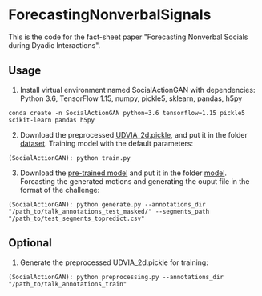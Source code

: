 # ForecastingNonverbalSignals

  

This is the code for the fact-sheet paper "Forecasting Nonverbal Socials during Dyadic Interactions".

  

## Usage

  

1. Install virtual environment named SocialActionGAN with dependencies: Python 3.6, TensorFlow 1.15, numpy, pickle5, sklearn, pandas, h5py

``` console
conda create -n SocialActionGAN python=3.6 tensorflow=1.15 pickle5 scikit-learn pandas h5py
```

2.  Download the preprocessed [UDVIA_2d.pickle](https://drive.google.com/drive/folders/1I3xFvgljFxjImlNdR7qvP9M4AvgEI7Dc?usp=sharing), and put it in the folder [dataset](https://github.com/TuyenNguyenTanViet/ForecastingNonverbalSignals/tree/main/dataset). Training model with the default parameters:

``` console
(SocialActionGAN): python train.py
```

3. Download the [pre-trained model](https://drive.google.com/drive/folders/1oohhV4Rryfw09Y1XMsBsS1bQorDx0HaC?usp=sharing) and put it in the folder [model](https://github.com/TuyenNguyenTanViet/ForecastingNonverbalSignals/tree/main/model). Forcasting the generated motions and generating the ouput file in the format of the challenge:

``` console
(SocialActionGAN): python generate.py --annotations_dir "/path_to/talk_annotations_test_masked/" --segments_path "/path_to/test_segments_topredict.csv"
```

  

## Optional

1. Generate the preprocessed UDVIA_2d.pickle for training:

``` console
(SocialActionGAN): python preprocessing.py --annotations_dir "/path_to/talk_annotations_train"
```
